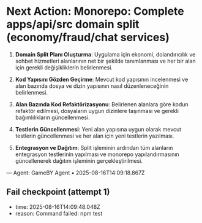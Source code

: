 # Next Action: Monorepo: Complete apps/api/src domain split (economy/fraud/chat services)

1. **Domain Split Planı Oluşturma**: Uygulama için ekonomi, dolandırıcılık ve sohbet hizmetleri alanlarının net bir şekilde tanımlanması ve her bir alan için gerekli değişikliklerin belirlenmesi.

2. **Kod Yapısını Gözden Geçirme**: Mevcut kod yapısının incelenmesi ve alan bazında dosya ve dizin yapısının nasıl düzenleneceğinin belirlenmesi.

3. **Alan Bazında Kod Refaktörizasyonu**: Belirlenen alanlara göre kodun refaktör edilmesi, dosyaların uygun dizinlere taşınması ve gerekli bağımlılıkların güncellenmesi.

4. **Testlerin Güncellenmesi**: Yeni alan yapısına uygun olarak mevcut testlerin güncellenmesi ve her alan için yeni testlerin yazılması.

5. **Entegrasyon ve Dağıtım**: Split işleminin ardından tüm alanların entegrasyon testlerinin yapılması ve monorepo yapılandırmasının güncellenerek dağıtım işleminin gerçekleştirilmesi.

— Agent: GameBY Agent • 2025-08-16T14:09:18.867Z


## Fail checkpoint (attempt 1)
- time: 2025-08-16T14:09:48.048Z
- reason: Command failed: npm test
